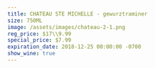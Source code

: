 ```yaml
---
title: CHATEAU STE MICHELLE - gewurztraminer
size: 750ML
image: /assets/images/chateau-2-1.png
reg_price: $17\\9.99
special_price: $7.99
expiration_date: 2018-12-25 00:00:00 -0700
show_wine: true
---
```



